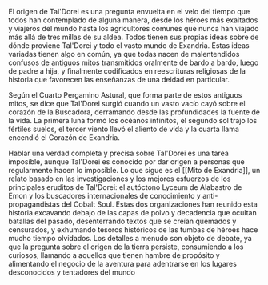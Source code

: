 El origen de Tal'Dorei es una pregunta envuelta en el velo del tiempo que todos han contemplado de alguna manera, desde los héroes más exaltados y viajeros del mundo hasta los agricultores comunes que nunca han viajado más allá de tres millas de su aldea. Todos tienen sus propias ideas sobre de dónde proviene Tal'Dorei y todo el vasto mundo de Exandria. Estas ideas variadas tienen algo en común, ya que todas nacen de malentendidos confusos de antiguos mitos transmitidos oralmente de bardo a bardo, luego de padre a hija, y finalmente codificados en reescrituras religiosas de la historia que favorecen las enseñanzas de una deidad en particular.

Según el Cuarto Pergamino Astural, que forma parte de estos antiguos mitos, se dice que Tal'Dorei surgió cuando un vasto vacío cayó sobre el corazón de la Buscadora, derramando desde las profundidades la fuente de la vida. La primera luna formó los océanos infinitos, el segundo sol trajo los fértiles suelos, el tercer viento llevó el aliento de vida y la cuarta llama encendió el Corazón de Exandria.

Hablar una verdad completa y precisa sobre Tal'Dorei es una tarea imposible, aunque Tal'Dorei es conocido por dar origen a personas que regularmente hacen lo imposible. Lo que sigue es el [[Mito de Exandria]], un relato basado en las investigaciones y los mejores esfuerzos de los principales eruditos de Tal'Dorei: el autóctono Lyceum de Alabastro de Emon y los buscadores internacionales de conocimiento y anti-propagandistas del Cobalt Soul. Estas dos organizaciones han reunido esta historia excavando debajo de las capas de polvo y decadencia que ocultan batallas del pasado, desenterrando textos que se creían quemados y censurados, y exhumando tesoros históricos de las tumbas de héroes hace mucho tiempo olvidados. Los detalles a menudo son objeto de debate, ya que la pregunta sobre el origen de la tierra persiste, consumiendo a los curiosos, llamando a aquellos que tienen hambre de propósito y alimentando el negocio de la aventura para adentrarse en los lugares desconocidos y tentadores del mundo
 

 
